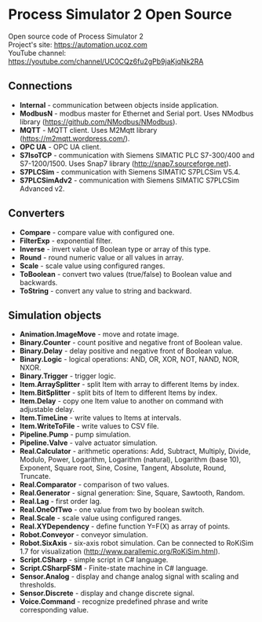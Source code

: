# Process Simulator 2 Open Source

Open source code of Process Simulator 2  
Project's site:   https://automation.ucoz.com  
YouTube channel:  https://youtube.com/channel/UC0CQz6fu2gPb9jaKjqNk2RA

## Connections
* **Internal** - communication between objects inside application.
* **ModbusN** - modbus master for Ethernet and Serial port. Uses NModbus library (https://github.com/NModbus/NModbus).
* **MQTT** - MQTT client. Uses M2Mqtt library (https://m2mqtt.wordpress.com/).
* **OPC UA** - OPC UA client.
* **S7IsoTCP** - communication with Siemens SIMATIC PLC S7-300/400 and S7-1200/1500. Uses Snap7 library (http://snap7.sourceforge.net).
* **S7PLCSim** - communication with Siemens SIMATIC S7PLCSim V5.4.
* **S7PLCSimAdv2** - communication with Siemens SIMATIC S7PLCSim Advanced v2.

## Converters
* **Compare** - compare value with configured one.
* **FilterExp** - exponential filter.
* **Inverse** - invert value of Boolean type or array of this type.
* **Round** - round numeric value or all values in array.
* **Scale** - scale value using configured ranges.
* **ToBoolean** - convert two values (true/false) to Boolean value and backwards.
* **ToString** - convert any value to string and backward.

## Simulation objects
* **Animation.ImageMove** - move and rotate image.
* **Binary.Counter** - count positive and negative front of Boolean value.
* **Binary.Delay** - delay positive and negative front of Boolean value.
* **Binary.Logic** - logical operations: AND, OR, XOR, NOT, NAND, NOR, NXOR.
* **Binary.Trigger** - trigger logic.
* **Item.ArraySplitter** - split Item with array to different Items by index.
* **Item.BitSplitter** - split bits of Item to different Items by index.
* **Item.Delay** - copy one Item value to another on command with adjustable delay.
* **Item.TimeLine** - write values to Items at intervals.
* **Item.WriteToFile** - write values to CSV file.
* **Pipeline.Pump** - pump simulation.
* **Pipeline.Valve** - valve actuator simulation.
* **Real.Calculator** - arithmetic operations: Add, Subtract, Multiply, Divide, Modulo, Power, Logarithm, Logarithm (natural), Logarithm (base 10), Exponent, Square root, Sine, Cosine, Tangent, Absolute, Round, Truncate.
* **Real.Comparator** - comparison of two values.
* **Real.Generator** - signal generation: Sine, Square, Sawtooth, Random.
* **Real.Lag** - first order lag.
* **Real.OneOfTwo** - one value from two by boolean switch.
* **Real.Scale** - scale value using configured ranges.
* **Real.XYDependency** - define function Y=F(X) as array of points.
* **Robot.Conveyor** -  conveyor simulation.
* **Robot.SixAxis** - six-axis robot simulation. Can be connected to RoKiSim 1.7 for visualization (http://www.parallemic.org/RoKiSim.html).
* **Script.CSharp** - simple script in C# language.
* **Script.CSharpFSM** - Finite-state machine in C# language.
* **Sensor.Analog** - display and change analog signal with scaling and thresholds.
* **Sensor.Discrete** - display and change discrete signal.
* **Voice.Command** - recognize predefined phrase and write corresponding value.
